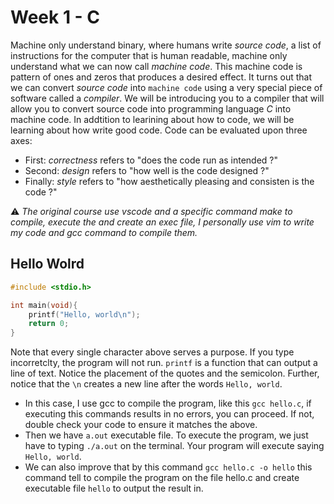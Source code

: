 # Week 1 - C

Machine only understand binary, where humans write *source code*, a list of instructions for the computer that is human readable, machine only understand what we can now call *machine code*. This machine code is pattern of ones and zeros that produces a desired effect. It turns out that we can convert *source code* into `machine code` using a very special piece of software called a *compiler*. We will be introducing you to a compiler that will allow you to convert source code into programming language *C* into machine code. In addtition to learining about how to code, we will be learning about how write good code. 
Code can be evaluated upon three axes:
* First: *correctness* refers to "does the code run as intended ?"
* Second: *design* refers to "how well is the code designed ?"
* Finally: *style* refers to "how aesthetically pleasing and consisten is the code ?"

⚠️ *The original course use vscode and a specific command make to compile, execute the and create an exec file, I personally use vim to write my code and gcc command to compile them.*

## Hello Wolrd

```C
#include <stdio.h>

int main(void){
	printf("Hello, world\n");
	return 0;
}
```

Note that every single character above serves a purpose. If you type incorretclty, the program will not run. `printf` is a function that can output a line of text. Notice the placement of the quotes and the semicolon. Further, notice that the `\n` creates a new line after the words `Hello, world`.

* In this case, I use gcc to compile the program, like this `gcc hello.c`, if executing this commands results in no errors, you can proceed. If not, double check your code to ensure it matches the above. 
* Then we have `a.out` executable file. To execute the program, we just have to typing `./a.out` on the terminal. Your program will execute saying `Hello, world`.
* We can also improve that by this command `gcc hello.c -o hello` this command tell to compile the program on the file hello.c and create executable file `hello` to output the result in.
